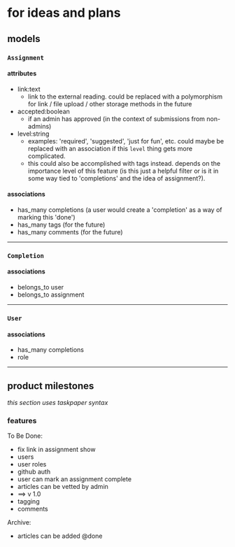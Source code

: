 # for ideas and plans

## models

### `Assignment`

#### attributes

- link:text
    - link to the external reading. could be replaced with a polymorphism for
      link / file upload / other storage methods in the future
- accepted:boolean
    - if an admin has approved (in the context of submissions from non-admins)
- level:string
    - examples: 'required', 'suggested', 'just for fun', etc. could maybe be
      replaced with an association if this `level` thing gets more complicated.
    - this could also be accomplished with tags instead. depends on the
      importance level of this feature (is this just a helpful filter or is it
      in some way tied to 'completions' and the idea of assignment?).

#### associations

- has_many completions (a user would create a 'completion' as a way of marking
  this 'done')
- has_many tags (for the future)
- has_many comments (for the future)

-------------------------

### `Completion`

#### associations

- belongs_to user
- belongs_to assignment

-------------------------

### `User`

####  associations

- has_many completions
- role

-------------------------------------------------

## product milestones

_this section uses taskpaper syntax_

### features

To Be Done:

- fix link in assignment show
- users
- user roles
- github auth
- user can mark an assignment complete
- articles can be vetted by admin
- ==> v 1.0
- tagging
- comments

Archive:
- articles can be added @done

